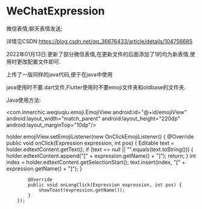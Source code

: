 # WeChatExpression
微信表情;聊天表情发送;

详情见CSDN:https://blog.csdn.net/qq_36676433/article/details/104756685

2022年01月13日:更新了部分微信表情,在更新文件的后面添加了1的均为新表情,使用时更改配置文件即可.

上传了一版同样的java代码,便于在java中使用



java使用时不要.dart文件,Flutter使用时不要emoji文件夹和oldbase的文件夹.

Java使用方法:



<com.innerchic.weqiuqiu.emoji.EmojiView
        android:id="@+id/emojiView"
        android:layout_width="match_parent"
        android:layout_height="220dp"
        android:layout_marginTop="10dp"/>
        
        

holder.emojiView.setEmojiListener(new OnClickEmojiListener() {
            @Override
            public void onClick(Expression expression, int pos) {
                Editable text = holder.edtextContent.getText();
                if (text == null || "".equals(text.toString())) {
                    holder.edtextContent.append("[" + expression.getName() + "]");
                    return;
                }
                int index = holder.edtextContent.getSelectionStart();
                text.insert(index, "[" + expression.getName() + "]");
            }

            @Override
            public void onLongClick(Expression expression, int pos) {
                showToast(expression.getName());
            }
        });
